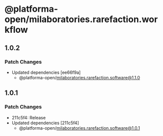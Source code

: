 # @platforma-open/milaboratories.rarefaction.workflow

## 1.0.2

### Patch Changes

- Updated dependencies [ee66f9a]
  - @platforma-open/milaboratories.rarefaction.software@1.1.0

## 1.0.1

### Patch Changes

- 211c5f4: Release
- Updated dependencies [211c5f4]
  - @platforma-open/milaboratories.rarefaction.software@1.0.1
